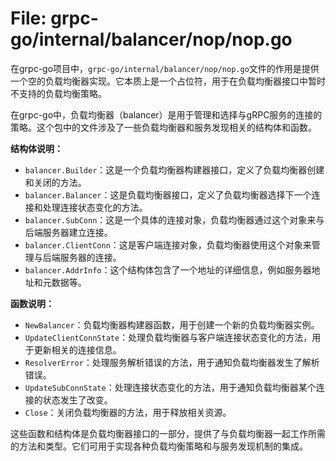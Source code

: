 # File: grpc-go/internal/balancer/nop/nop.go

在grpc-go项目中，`grpc-go/internal/balancer/nop/nop.go`文件的作用是提供一个空的负载均衡器实现。它本质上是一个占位符，用于在负载均衡器接口中暂时不支持的负载均衡策略。

在grpc-go中，负载均衡器（balancer）是用于管理和选择与gRPC服务的连接的策略。这个包中的文件涉及了一些负载均衡器和服务发现相关的结构体和函数。

**结构体说明：**
- `balancer.Builder`：这是一个负载均衡器构建器接口，定义了负载均衡器创建和关闭的方法。
- `balancer.Balancer`：这是负载均衡器接口，定义了负载均衡器选择下一个连接和处理连接状态变化的方法。
- `balancer.SubConn`：这是一个具体的连接对象，负载均衡器通过这个对象来与后端服务器建立连接。
- `balancer.ClientConn`：这是客户端连接对象，负载均衡器使用这个对象来管理与后端服务器的连接。
- `balancer.AddrInfo`：这个结构体包含了一个地址的详细信息，例如服务器地址和元数据等。

**函数说明：**
- `NewBalancer`：负载均衡器构建器函数，用于创建一个新的负载均衡器实例。
- `UpdateClientConnState`：处理负载均衡器与客户端连接状态变化的方法，用于更新相关的连接信息。
- `ResolverError`：处理服务解析错误的方法，用于通知负载均衡器发生了解析错误。
- `UpdateSubConnState`：处理连接状态变化的方法，用于通知负载均衡器某个连接的状态发生了改变。
- `Close`：关闭负载均衡器的方法，用于释放相关资源。

这些函数和结构体是负载均衡器接口的一部分，提供了与负载均衡器一起工作所需的方法和类型。它们可用于实现各种负载均衡策略和与服务发现机制的集成。

